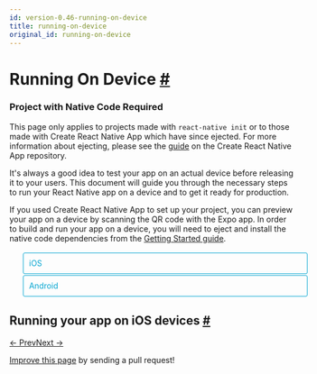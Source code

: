 ```yaml
---
id: version-0.46-running-on-device
title: running-on-device
original_id: running-on-device
---
```

<a id="content"></a><h1><a class="anchor" name="running-on-device"></a>Running On Device <a class="hash-link" href="docs/running-on-device.html#running-on-device">#</a></h1><div class="banner-crna-ejected"><h3>Project with Native Code Required</h3><p>This page only applies to projects made with <code>react-native init</code> or to those made with Create React Native App which have since ejected. For more information about ejecting, please see the <a href="https://github.com/react-community/create-react-native-app/blob/master/EJECTING.md" target="_blank">guide</a> on the Create React Native App repository.</p></div><div><span><style>
  .toggler li {
    display: inline-block;
    position: relative;
    top: 1px;
    padding: 10px;
    margin: 0px 2px 0px 2px;
    border: 1px solid #05A5D1;
    border-bottom-color: transparent;
    border-radius: 3px 3px 0px 0px;
    color: #05A5D1;
    background-color: transparent;
    font-size: 0.99em;
    cursor: pointer;
  }
  .toggler li:first-child {
    margin-left: 0;
  }
  .toggler li:last-child {
    margin-right: 0;
  }
  .toggler ul {
    width: 100%;
    display: inline-block;
    list-style-type: none;
    margin: 0;
    border-bottom: 1px solid #05A5D1;
    cursor: default;
  }
  @media screen and (max-width: 960px) {
    .toggler li,
    .toggler li:first-child,
    .toggler li:last-child {
      display: block;
      border-bottom-color: #05A5D1;
      border-radius: 3px;
      margin: 2px 0px 2px 0px;
    }
    .toggler ul {
      border-bottom: 0;
    }
  }
  .toggler a {
    display: inline-block;
    padding: 10px 5px;
    margin: 2px;
    border: 1px solid #05A5D1;
    border-radius: 3px;
    text-decoration: none !important;
  }
  .display-os-mac .toggler .button-mac,
  .display-os-linux .toggler .button-linux,
  .display-os-windows .toggler .button-windows,
  .display-platform-ios .toggler .button-ios,
  .display-platform-android .toggler .button-android {
    background-color: #05A5D1;
    color: white;
  }
  block { display: none; }
  .display-platform-ios.display-os-mac .ios.mac,
  .display-platform-ios.display-os-linux .ios.linux,
  .display-platform-ios.display-os-windows .ios.windows,
  .display-platform-android.display-os-mac .android.mac,
  .display-platform-android.display-os-linux .android.linux,
  .display-platform-android.display-os-windows .android.windows {
    display: block;
  }
</style>

</span><p>It's always a good idea to test your app on an actual device before releasing it to your users. This document will guide you through the necessary steps to run your React Native app on a device and to get it ready for production.</p><p>If you used Create React Native App to set up your project, you can preview your app on a device by scanning the QR code with the Expo app. In order to build and run your app on a device, you will need to eject and install the native code dependencies from the <a href="docs/getting-started.html" target="_blank">Getting Started guide</a>.</p><span><div class="toggler">

  <ul role="tablist">
    <li id="ios" class="button-ios" aria-selected="false" role="tab" tabindex="0" aria-controls="iostab" onclick="displayTab('platform', 'ios')">
      iOS
    </li>
    <li id="android" class="button-android" aria-selected="false" role="tab" tabindex="-1" aria-controls="androidtab" onclick="displayTab('platform', 'android')">
      Android
    </li>
  </ul>
</div>

</span><span><block class="linux windows mac ios">

</block></span><h2><a class="anchor" name="running-your-app-on-ios-devices"></a>Running your app on iOS devices <a class="hash-link" href="docs/running-on-device.html#running-your-app-on-ios-devices">#</a></h2><span><block class="linux windows mac android">

</block></span><h2><a class="anchor" name="running-your-app-on-android-devices"></a>Running your app on Android devices <a class="hash-link" href="docs/running-on-device.html#running-your-app-on-android-devices">#</a></h2><span><block class="linux windows mac ios android">

</block></span><span><div class="toggler">
<span>Development OS:</span>
<a href="javascript:void(0);" class="button-mac" onclick="displayTab('os', 'mac')">macOS</a>
<a href="javascript:void(0);" class="button-linux" onclick="displayTab('os', 'linux')">Linux</a>
<a href="javascript:void(0);" class="button-windows" onclick="displayTab('os', 'windows')">Windows</a>
</div>

</span><span><block class="linux windows ios">

</block></span><p>A Mac is required in order to build your app for iOS devices. Alternatively, you can refer to the <a href="docs/getting-started.html" target="_blank">Quick Start instructions</a> to learn how to build your app using Create React Native App, which will allow you to run your app using the Expo client app.</p><span><block class="mac ios">

</block></span><h3><a class="anchor" name="1-plug-in-your-device-via-usb"></a>1. Plug in your device via USB <a class="hash-link" href="docs/running-on-device.html#1-plug-in-your-device-via-usb">#</a></h3><p>Connect your iOS device to your Mac using a USB to Lightning cable. Navigate to the <code>ios</code> folder in your project, then open the <code>.xcodeproj</code> file within it using Xcode.</p><p>If this is your first time running an app on your iOS device, you may need to register your device for development. Open the <strong>Product</strong> menu from Xcode's menubar, then go to <strong>Destination</strong>. Look for and select your device from the list. Xcode will then register your device for development.</p><h3><a class="anchor" name="2-configure-code-signing"></a>2. Configure code signing <a class="hash-link" href="docs/running-on-device.html#2-configure-code-signing">#</a></h3><p>Register for an <a href="https://developer.apple.com/" target="_blank">Apple developer account</a> if you don't have one yet.</p><p>Select your project in the Xcode Project Navigator, then select your main target (it should share the same name as your project). Look for the "General" tab. Go to "Signing" and make sure your Apple developer account or team is selected under the Team dropdown.</p><p><img src="img/RunningOnDeviceCodeSigning.png" alt=""></p><p>Repeat this step for the Tests target in your project.</p><h3><a class="anchor" name="3-build-and-run-your-app"></a>3. Build and Run your app <a class="hash-link" href="docs/running-on-device.html#3-build-and-run-your-app">#</a></h3><p>If everything is set up correctly, your device will be listed as the build target in the Xcode toolbar, and it will also appear in the Devices pane (<code>⇧⌘2</code>). You can now press the <strong>Build and run</strong> button (<code>⌘R</code>) or select <strong>Run</strong> from the <strong>Product</strong> menu. Your app will launch on your device shortly.</p><p><img src="img/RunningOnDeviceReady.png" alt=""></p><blockquote><p>If you run into any issues, please take a look at Apple's <a href="https://developer.apple.com/library/content/documentation/IDEs/Conceptual/AppDistributionGuide/LaunchingYourApponDevices/LaunchingYourApponDevices.html#//apple_ref/doc/uid/TP40012582-CH27-SW4" target="_blank">Launching Your App on a Device</a> docs.</p></blockquote><span><block class="mac windows linux android">

</block></span><h3><a class="anchor" name="1-enable-debugging-over-usb"></a>1. Enable Debugging over USB <a class="hash-link" href="docs/running-on-device.html#1-enable-debugging-over-usb">#</a></h3><p>Most Android devices can only install and run apps downloaded from Google Play, by default. You will need to enable USB Debugging on your device in order to install your app during development.</p><p>To enable USB debugging on your device, you will first need to enable the "Developer options" menu by going to <strong>Settings</strong> → <strong>About phone</strong> and then tapping the <code>Build number</code> row at the bottom seven times. You can then go back to <strong>Settings</strong> → <strong>Developer options</strong> to enable "USB debugging".</p><h3><a class="anchor" name="2-plug-in-your-device-via-usb"></a>2. Plug in your device via USB <a class="hash-link" href="docs/running-on-device.html#2-plug-in-your-device-via-usb">#</a></h3><p>Let's now set up an Android device to run our React Native projects. Go ahead and plug in your device via USB to your development machine.</p><span><block class="linux android">

</block></span><p>Next, check the manufacturer code by using <code>lsusb</code> (on mac, you must first <a href="https://github.com/jlhonora/lsusb" target="_blank">install lsusb</a>). <code>lsusb</code> should output something like this:</p><div class="prism language-bash">$ lsusb
Bus <span class="token number">002</span> Device <span class="token number">002</span><span class="token punctuation">:</span> ID <span class="token number">8087</span><span class="token punctuation">:</span><span class="token number">0024</span> Intel Corp<span class="token punctuation">.</span> Integrated Rate Matching Hub
Bus <span class="token number">002</span> Device <span class="token number">001</span><span class="token punctuation">:</span> ID 1d6b<span class="token punctuation">:</span><span class="token number">0002</span> Linux Foundation <span class="token number">2.0</span> root hub
Bus <span class="token number">001</span> Device <span class="token number">003</span><span class="token punctuation">:</span> ID 22b8<span class="token punctuation">:</span><span class="token number">2e76</span> Motorola PCS
Bus <span class="token number">001</span> Device <span class="token number">002</span><span class="token punctuation">:</span> ID <span class="token number">8087</span><span class="token punctuation">:</span><span class="token number">0024</span> Intel Corp<span class="token punctuation">.</span> Integrated Rate Matching Hub
Bus <span class="token number">001</span> Device <span class="token number">001</span><span class="token punctuation">:</span> ID 1d6b<span class="token punctuation">:</span><span class="token number">0002</span> Linux Foundation <span class="token number">2.0</span> root hub
Bus <span class="token number">004</span> Device <span class="token number">001</span><span class="token punctuation">:</span> ID 1d6b<span class="token punctuation">:</span><span class="token number">0003</span> Linux Foundation <span class="token number">3.0</span> root hub
Bus <span class="token number">003</span> Device <span class="token number">001</span><span class="token punctuation">:</span> ID 1d6b<span class="token punctuation">:</span><span class="token number">0002</span> Linux Foundation <span class="token number">2.0</span> root hub</div><p>These lines represent the USB devices currently connected to your machine.</p><p>You want the line that represents your phone. If you're in doubt, try unplugging your phone and running the command again:</p><div class="prism language-bash">$ lsusb
Bus <span class="token number">002</span> Device <span class="token number">002</span><span class="token punctuation">:</span> ID <span class="token number">8087</span><span class="token punctuation">:</span><span class="token number">0024</span> Intel Corp<span class="token punctuation">.</span> Integrated Rate Matching Hub
Bus <span class="token number">002</span> Device <span class="token number">001</span><span class="token punctuation">:</span> ID 1d6b<span class="token punctuation">:</span><span class="token number">0002</span> Linux Foundation <span class="token number">2.0</span> root hub
Bus <span class="token number">001</span> Device <span class="token number">002</span><span class="token punctuation">:</span> ID <span class="token number">8087</span><span class="token punctuation">:</span><span class="token number">0024</span> Intel Corp<span class="token punctuation">.</span> Integrated Rate Matching Hub
Bus <span class="token number">001</span> Device <span class="token number">001</span><span class="token punctuation">:</span> ID 1d6b<span class="token punctuation">:</span><span class="token number">0002</span> Linux Foundation <span class="token number">2.0</span> root hub
Bus <span class="token number">004</span> Device <span class="token number">001</span><span class="token punctuation">:</span> ID 1d6b<span class="token punctuation">:</span><span class="token number">0003</span> Linux Foundation <span class="token number">3.0</span> root hub
Bus <span class="token number">003</span> Device <span class="token number">001</span><span class="token punctuation">:</span> ID 1d6b<span class="token punctuation">:</span><span class="token number">0002</span> Linux Foundation <span class="token number">2.0</span> root hub</div><p>You'll see that after removing the phone, the line which has the phone model ("Motorola PCS" in this case) disappeared from the list. This is the line that we care about.</p><p><code>Bus 001 Device 003: ID 22b8:2e76 Motorola PCS</code></p><p>From the above line, you want to grab the first four digits from the device ID:</p><p><code>22b8:2e76</code></p><p>In this case, it's <code>22b8</code>. That's the identifier for Motorola.</p><p>You'll need to input this into your udev rules in order to get up and running:</p><div class="prism language-sh">echo SUBSYSTEM<span class="token operator">==</span><span class="token string">"usb"</span><span class="token punctuation">,</span> ATTR<span class="token punctuation">{</span>idVendor<span class="token punctuation">}</span><span class="token operator">==</span><span class="token string">"22b8"</span><span class="token punctuation">,</span> MODE<span class="token operator">=</span><span class="token string">"0666"</span><span class="token punctuation">,</span> GROUP<span class="token operator">=</span><span class="token string">"plugdev"</span> <span class="token operator">|</span> sudo tee <span class="token operator">/</span>etc<span class="token operator">/</span>udev<span class="token operator">/</span>rules<span class="token punctuation">.</span>d<span class="token operator">/</span><span class="token number">51</span><span class="token operator">-</span>android<span class="token operator">-</span>usb<span class="token punctuation">.</span>rules</div><p>Make sure that you replace <code>22b8</code> with the identifier you get in the above command.</p><span><block class="mac windows linux android">

</block></span><p>Now check that your device is properly connecting to ADB, the Android Debug Bridge, by running <code>adb devices</code>.</p><div class="prism language-javascript">$ adb devices
List <span class="token keyword">of</span> devices attached
emulator<span class="token number">-5554</span> offline   # Google emulator
14ed2fcc device         # Physical device</div><p>Seeing <code>device</code> in the right column means the device is connected. You must have <strong>only one device connected</strong> at a time.</p><h3><a class="anchor" name="3-run-your-app"></a>3. Run your app <a class="hash-link" href="docs/running-on-device.html#3-run-your-app">#</a></h3><p>Type the following in your command prompt to install and launch your app on the device:</p><div class="prism language-javascript">$ react<span class="token operator">-</span>native run<span class="token operator">-</span>android</div><blockquote><p>If you get a "bridge configuration isn't available" error, see <a href="docs/running-on-device.html#method-1-using-adb-reverse-recommended" target="_blank">Using adb reverse</a>.</p><p>Hint</p><p>You can also use the <code>React Native CLI</code> to generate and run a <code>Release</code> build (e.g. <code>react-native run-android --variant=release</code>).</p></blockquote><span><block class="mac windows linux android ios">

</block></span><span><block class="mac ios">

</block></span><h2><a class="anchor" name="connecting-to-the-development-server"></a>Connecting to the development server <a class="hash-link" href="docs/running-on-device.html#connecting-to-the-development-server">#</a></h2><p>You can also iterate quickly on a device using the development server. You only have to be on the same Wi-Fi network as your computer. Shake your device to open the <a href="docs/debugging.html#accessing-the-in-app-developer-menu" target="_blank">Developer menu</a>, then enable Live Reload. Your app will reload whenever your JavaScript code has changed.</p><p><img src="img/DeveloperMenu.png" alt=""></p><blockquote><p>If you have any issues, ensure that your Mac and device are on the same network and can reach each other. Many open wireless networks with captive portals are configured to prevent devices from reaching other devices on the network. You may use your device's Personal Hotspot feature in this case.</p></blockquote><span><block class="mac windows linux android">

</block></span><h2><a class="anchor" name="connecting-to-the-development-server"></a>Connecting to the development server <a class="hash-link" href="docs/running-on-device.html#connecting-to-the-development-server">#</a></h2><p>You can also iterate quickly on a device by connecting to the development server running on your development machine. There are several ways of accomplishing this, depending on whether you have access to a USB cable or a Wi-Fi network.</p><h3><a class="anchor" name="method-1-using-adb-reverse-recommended"></a>Method 1: Using adb reverse (recommended) <a class="hash-link" href="docs/running-on-device.html#method-1-using-adb-reverse-recommended">#</a></h3><span><block class="mac windows linux android">

</block></span><p>You can use this method if your device is running Android 5.0 (Lollipop) or newer, it has USB debugging enabled, and it is connected via USB to your development machine.</p><span><block class="mac windows linux android">

</block></span><p>Run the following in a command prompt:</p><div class="prism language-javascript">$ adb reverse tcp<span class="token punctuation">:</span><span class="token number">8081</span> tcp<span class="token punctuation">:</span><span class="token number">8081</span></div><p>You can now enable Live reloading from the <a href="docs/debugging.html#accessing-the-in-app-developer-menu" target="_blank">Developer menu</a>. Your app will reload whenever your JavaScript code has changed.</p><h3><a class="anchor" name="method-2-connect-via-wi-fi"></a>Method 2: Connect via Wi-Fi <a class="hash-link" href="docs/running-on-device.html#method-2-connect-via-wi-fi">#</a></h3><p>You can also connect to the development server over Wi-Fi. You'll first need to install the app on your device using a USB cable, but once that has been done you can debug wirelessly by following these instructions. You'll need your development machine's current IP address before proceeding.</p><span><block class="mac android">

</block></span><p>You can find the IP address in <strong>System Preferences</strong> → <strong>Network</strong>.</p><span><block class="windows android">

</block></span><p>Open the command prompt and type <code>ipconfig</code> to find your machine's IP address (<a href="http://windows.microsoft.com/en-us/windows/using-command-line-tools-networking-information" target="_blank">more info</a>).</p><span><block class="linux android">

</block></span><p>Open a terminal and type <code>/sbin/ifconfig</code> to find your machine's IP address.</p><span><block class="mac windows linux android">

</block></span><ol><li>Make sure your laptop and your phone are on the <strong>same</strong> Wi-Fi network.</li><li>Open your React Native app on your device.</li><li>You'll see a <a href="docs/debugging.html#in-app-errors-and-warnings" target="_blank">red screen with an error</a>. This is OK. The following steps will fix that.</li><li>Open the in-app <a href="docs/debugging.html#accessing-the-in-app-developer-menu" target="_blank">Developer menu</a>.</li><li>Go to <strong>Dev Settings</strong> → <strong>Debug server host for device</strong>.</li><li>Type in your machine's IP address and the port of the local dev server (e.g. 10.0.1.1:8081).</li><li>Go back to the <strong>Developer menu</strong> and select <strong>Reload JS</strong>.</li></ol><p>You can now enable Live reloading from the <a href="docs/debugging.html#accessing-the-in-app-developer-menu" target="_blank">Developer menu</a>. Your app will reload whenever your JavaScript code has changed.</p><span><block class="mac ios">

</block></span><h2><a class="anchor" name="building-your-app-for-production"></a>Building your app for production <a class="hash-link" href="docs/running-on-device.html#building-your-app-for-production">#</a></h2><p>You have built a great app using React Native, and you are now itching to release it in the App Store. The process is the same as any other native iOS app, with some additional considerations to take into account.</p><h3><a class="anchor" name="1-enable-app-transport-security"></a>1. Enable App Transport Security <a class="hash-link" href="docs/running-on-device.html#1-enable-app-transport-security">#</a></h3><p>App Transport Security is a security feature introduced in iOS 9 that rejects all HTTP requests that are not sent over HTTPS. This can result in HTTP traffic being blocked, including the developer React Native server. ATS is disabled for <code>localhost</code> by default in React Native projects in order to make development easier.</p><p>You should re-enable ATS prior to building your app for production by removing the <code>localhost</code> entry from the <code>NSExceptionDomains</code> dictionary in your <code>Info.plist</code> file in the <code>ios/</code> folder. You can also re-enable ATS from within Xcode by opening your target properties under the Info pane and editing the App Transport Security Settings entry.</p><blockquote><p>If your application needs to access HTTP resources on production, see <a href="http://ste.vn/2015/06/10/configuring-app-transport-security-ios-9-osx-10-11/" target="_blank">this post</a> to learn how to configure ATS on your project.</p></blockquote><h3><a class="anchor" name="2-configure-release-scheme"></a>2. Configure release scheme <a class="hash-link" href="docs/running-on-device.html#2-configure-release-scheme">#</a></h3><p>Building an app for distribution in the App Store requires using the <code>Release</code> scheme in Xcode. Apps built for <code>Release</code> will automatically disable the in-app Developer menu, which will prevent your users from inadvertently accessing the menu in production. It will also bundle the JavaScript locally, so you can put the app on a device and test whilst not connected to the computer.</p><p>To configure your app to be built using the <code>Release</code> scheme, go to <strong>Product</strong> → <strong>Scheme</strong> → <strong>Edit Scheme</strong>. Select the <strong>Run</strong> tab in the sidebar, then set the Build Configuration dropdown to <code>Release</code>.</p><p><img src="img/ConfigureReleaseScheme.png" alt=""></p><h3><a class="anchor" name="3-build-app-for-release"></a>3. Build app for release <a class="hash-link" href="docs/running-on-device.html#3-build-app-for-release">#</a></h3><p>You can now build your app for release by tapping <code>⌘B</code> or selecting <strong>Product</strong> → <strong>Build</strong> from the menu bar. Once built for release, you'll be able to distribute the app to beta testers and submit the app to the App Store.</p><blockquote><p>You can also use the <code>React Native CLI</code> to perform this operation using the option <code>--configuration</code> with the value <code>Release</code> (e.g. <code>react-native run-ios --configuration Release</code>).</p></blockquote><span><block class="mac windows linux android">

</block></span><h2><a class="anchor" name="building-your-app-for-production"></a>Building your app for production <a class="hash-link" href="docs/running-on-device.html#building-your-app-for-production">#</a></h2><p>You have built a great app using React Native, and you are now itching to release it in the Play Store. The process is the same as any other native Android app, with some additional considerations to take into account. Follow the guide for <a href="docs/signed-apk-android.html" target="_blank">generating a signed APK</a> to learn more.</p><span><script>
function displayTab(type, value) {
  var container = document.getElementsByTagName('block')[0].parentNode;
  container.className = 'display-' + type + '-' + value + ' ' +
    container.className.replace(RegExp('display-' + type + '-[a-z]+ ?'), '');
}
</script>
</span></div><div class="docs-prevnext"><a class="docs-prev" href="docs/integration-with-existing-apps.html#content">← Prev</a><a class="docs-next" href="docs/upgrading.html#content">Next →</a></div><p class="edit-page-block"><a target="_blank" href="https://github.com/facebook/react-native/blob/master/docs/RunningOnDevice.md">Improve this page</a> by sending a pull request!</p>